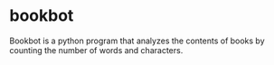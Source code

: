 # bookbot
Bookbot is a python program that analyzes the contents of books by counting the number of words and characters.
